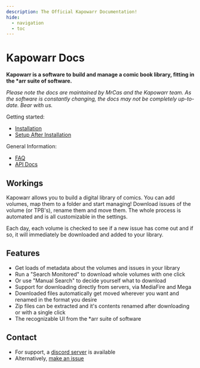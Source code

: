 ```yaml
---
description: The Official Kapowarr Documentation!
hide:
  - navigation
  - toc
---
```

# Kapowarr Docs

__Kapowarr is a software to build and manage a comic book library, fitting in the *arr suite of software.__

_Please note the docs are maintained by MrCas and the Kapowarr team. As the software is constantly changing, the docs may not be completely up-to-date. Bear with us._  

Getting started:

- [Installation](./installation.md)
- [Setup After Installation](./setup_after_installation.md)

General Information:

- [FAQ](./faq.md)
- [API Docs](./api.md)

## Workings
Kapowarr allows you to build a digital library of comics. You can add volumes, map them to a folder and start managing! Download issues of the volume (or TPB's), rename them and move them. The whole process is automated and is all customizable in the settings.

Each day, each volume is checked to see if a new issue has come out and if so, it will immediately be downloaded and added to your library.

## Features
- Get loads of metadata about the volumes and issues in your library
- Run a "Search Monitored" to download whole volumes with one click
- Or use "Manual Search" to decide yourself what to download
- Support for downloading directly from servers, via MediaFire and Mega
- Downloaded files automatically get moved wherever you want and renamed in the format you desire
- Zip files can be extracted and it's contents renamed after downloading or with a single click
- The recognizable UI from the *arr suite of software

## Contact
- For support, a [discord server](https://discord.gg/nMNdgG7vsE) is available
- Alternatively, [make an issue](https://github.com/Casvt/Kapowarr/issues)
